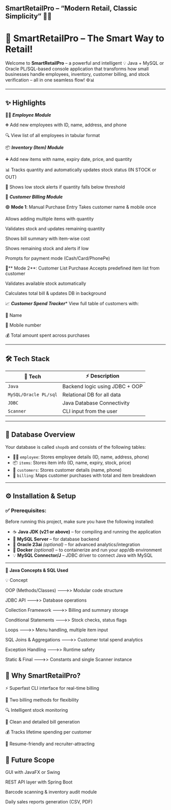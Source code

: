 ## SmartRetailPro – “Modern Retail, Classic Simplicity” 🛒📘

# 🛒 SmartRetailPro – The Smart Way to Retail!

Welcome to **SmartRetailPro** – a powerful and intelligent 💡 Java + MySQL or Oracle PL/SQL-based console application that transforms how small businesses handle employees, inventory, customer billing, and stock verification – all in one seamless flow! ⚙️📊

---

## ✨ Highlights

👨‍💼 ***Employee Module***

➕ Add new employees with ID, name, address, and phone

🔍 View list of all employees in tabular format

📦 ***Inventory (Item) Module***

➕ Add new items with name, expiry date, price, and quantity

📊 Tracks quantity and automatically updates stock status (IN STOCK or OUT)

🚨 Shows low stock alerts if quantity falls below threshold

🧾 ***Customer Billing Module***

🟢 **Mode 1**: Manual Purchase Entry
Takes customer name & mobile once

Allows adding multiple items with quantity

Validates stock and updates remaining quantity

Shows bill summary with item-wise cost

Shows remaining stock and alerts if low

Prompts for payment mode (Cash/Card/PhonePe)

🔵** Mode 2**: Customer List Purchase
Accepts predefined item list from customer

Validates available stock automatically

Calculates total bill & updates DB in background

📈 ***Customer Spend Tracker****
View full table of customers with:

👤 Name

📱 Mobile number

💰 Total amount spent across purchases

 
---

## 🛠️ Tech Stack

| 🔧 Tech         | ⚡ Description             |
|-----------------|----------------------------|
| `Java`          | Backend logic using JDBC + OOP |
| `MySQL/Oracle PL/sql`         | Relational DB for all data |
| `JDBC`          | Java Database Connectivity |
| `Scanner`       | CLI input from the user    |

---

## 📂 Database Overview

Your database is called `shopdb` and consists of the following tables:

- 👨‍💼 `employee`: Stores employee details (ID, name, address, phone)
- 📦 `items`: Stores item info (ID, name, expiry, stock, price)
- 👤 `customers`: Stores customer details (name, phone)
- 🧾 `billing`: Maps customer purchases with total and item breakdown

---

## ⚙️ Installation & Setup

### ✅ Prerequisites:

Before running this project, make sure you have the following installed:

- ☕ **Java JDK (v21 or above)** – for compiling and running the application
- 🐬 **MySQL Server** – for database backend
- 🧠 **Oracle 23ai** *(optional)* – for advanced analytics/integration
- 🐳 **Docker** *(optional)* – to containerize and run your app/db environment
- 💡 **MySQL Connector/J** – JDBC driver to connect Java with MySQL

---

🧠 **Java Concepts & SQL Used**

💡 Concept

OOP (Methods/Classes) --->>	Modular code structure

JDBC API	--->> Database operations

Collection Framework	--->> Billing and summary storage

Conditional Statements --->>	 Stock checks, status flags

Loops	--->> Menu handling, multiple item input

SQL Joins & Aggregations --->> Customer total spend analytics

Exception Handling	--->> Runtime safety

Static & Final --->> Constants and single Scanner instance

## 🌟 Why SmartRetailPro?

⚡ Superfast CLI interface for real-time billing

🔄 Two billing methods for flexibility

🔍 Intelligent stock monitoring

🧾 Clean and detailed bill generation

💰 Tracks lifetime spending per customer

🎯 Resume-friendly and recruiter-attracting

## 📌 Future Scope

GUI with JavaFX or Swing

REST API layer with Spring Boot

Barcode scanning & inventory audit module

Daily sales reports generation (CSV, PDF)
